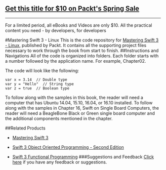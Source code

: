## [Get this title for $10 on Packt's Spring Sale](https://www.packt.com/B05764?utm_source=github&utm_medium=packt-github-repo&utm_campaign=spring_10_dollar_2022)
-----
For a limited period, all eBooks and Videos are only $10. All the practical content you need \- by developers, for developers

#Mastering Swift 3 - Linux
This is the code repository for [Mastering Swift 3 - Linux](https://www.packtpub.com/application-development/mastering-swift-3-linux?utm_source=github&utm_medium=repository&utm_campaign=9781786461414), published by Packt. It contains all the supporting project files necessary to work through the book from start to finish.
##Instructions and Navigations
All of the code is organized into folders. Each folder starts with a number followed by the application name. For example, Chapter02.



The code will look like the following:
```
var x = 3.14  // Double type
var y = "Hello"  // String type
var z = true  // Boolean type
```

To follow along with the samples in this book, the reader will need a computer that has Ubuntu 14.04, 15.10, 16.04, or 16.10 installed. To follow along with the samples in Chapter 16, Swift on Single Board Computers, the reader will need a BeagleBone Black or Green single board computer and the additional components mentioned in the chapter.

##Related Products
* [Mastering Swift 3](https://www.packtpub.com/application-development/mastering-swift-3?utm_source=github&utm_medium=repository&utm_campaign=9781786466129)

* [Swift 3 Object Oriented Programming - Second Edition](https://www.packtpub.com/application-development/swift-3-object-oriented-programming-second-edition?utm_source=github&utm_medium=repository&utm_campaign=9781787120396)

* [Swift 3 Functional Programming](https://www.packtpub.com/application-development/swift-3-functional-programming?utm_source=github&utm_medium=repository&utm_campaign=9781785883880)
###Suggestions and Feedback
[Click here](https://docs.google.com/forms/d/e/1FAIpQLSe5qwunkGf6PUvzPirPDtuy1Du5Rlzew23UBp2S-P3wB-GcwQ/viewform) if you have any feedback or suggestions.
